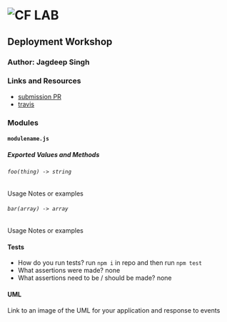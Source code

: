 ![CF](http://i.imgur.com/7v5ASc8.png) LAB
=================================================

## Deployment Workshop

### Author: Jagdeep Singh

### Links and Resources
* [submission PR](https://github.com/401-advanced-javascript-js/lab-00-deployment/pull/1)
* [travis](https://travis-ci.com/401-advanced-javascript-js/lab-00-deployment)

### Modules
#### `modulename.js`
##### Exported Values and Methods

###### `foo(thing) -> string`
Usage Notes or examples

###### `bar(array) -> array`
Usage Notes or examples
  
#### Tests
* How do you run tests?
  run `npm i` in repo and then run `npm test`
* What assertions were made?
  none
* What assertions need to be / should be made?
  none

#### UML
Link to an image of the UML for your application and response to events
